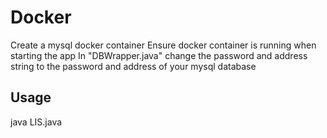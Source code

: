 # Docker

Create a mysql docker container
Ensure docker container is running when starting the app
In "DBWrapper.java" change the password and address string to the password
    and address of your mysql database

## Usage

java LIS.java

